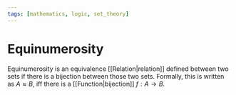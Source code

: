 ```yaml
---
tags: [mathematics, logic, set_theory]
---
```


# Equinumerosity

Equinumerosity is an equivalence [[Relation|relation]] defined between two sets if there is a bijection between those two sets. Formally, this is written as $A\approx B$, iff there is a [[Function|bijection]] $f:A\to B$.